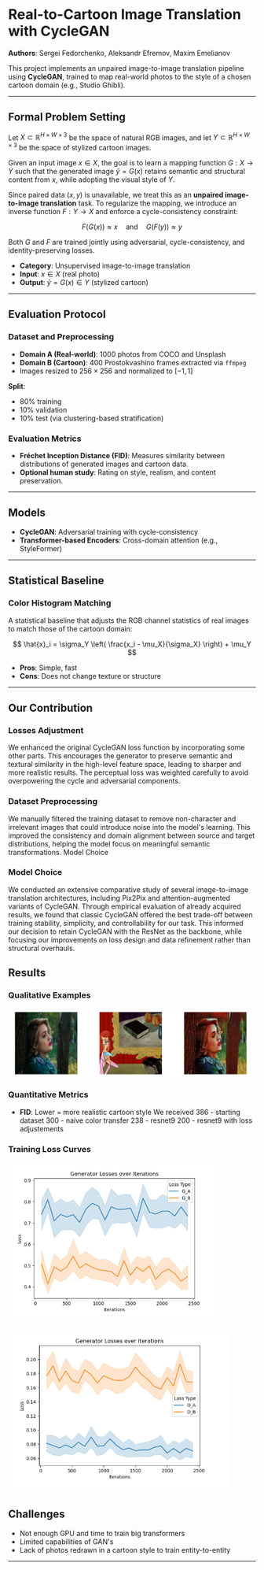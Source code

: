 # Real-to-Cartoon Image Translation with CycleGAN

**Authors**: Sergei Fedorchenko, Aleksandr Efremov, Maxim Emelianov

This project implements an unpaired image-to-image translation pipeline using **CycleGAN**, trained to map real-world photos to the style of a chosen cartoon domain (e.g., Studio Ghibli).

---

## Formal Problem Setting

Let $X \subset \mathbb{R}^{H \times W \times 3}$ be the space of natural RGB images, and let $Y \subset \mathbb{R}^{H \times W \times 3}$ be the space of stylized cartoon images.

Given an input image $x \in X$, the goal is to learn a mapping function $G: X \rightarrow Y$ such that the generated image $\hat{y} = G(x)$ retains semantic and structural content from $x$, while adopting the visual style of $Y$.

Since paired data $(x, y)$ is unavailable, we treat this as an **unpaired image-to-image translation** task. To regularize the mapping, we introduce an inverse function $F: Y \rightarrow X$ and enforce a cycle-consistency constraint:

$$
F(G(x)) \approx x \quad \text{and} \quad G(F(y)) \approx y
$$

Both $G$ and $F$ are trained jointly using adversarial, cycle-consistency, and identity-preserving losses.

- **Category**: Unsupervised image-to-image translation  
- **Input**: $x \in X$ (real photo)  
- **Output**: $\hat{y} = G(x) \in Y$ (stylized cartoon)

---

## Evaluation Protocol

### Dataset and Preprocessing

- **Domain A (Real-world)**: 1000 photos from COCO and Unsplash
- **Domain B (Cartoon)**: 400 Prostokvashino frames extracted via `ffmpeg`
- Images resized to $256 \times 256$ and normalized to $[-1, 1]$

**Split**:
- 80% training  
- 10% validation  
- 10% test (via clustering-based stratification)

### Evaluation Metrics

- **Fréchet Inception Distance (FID)**: Measures similarity between distributions of generated images and cartoon data.
- **Optional human study**: Rating on style, realism, and content preservation.

---

## Models

- **CycleGAN**: Adversarial training with cycle-consistency
- **Transformer-based Encoders**: Cross-domain attention (e.g., StyleFormer)

---

## Statistical Baseline

### Color Histogram Matching

A statistical baseline that adjusts the RGB channel statistics of real images to match those of the cartoon domain:

$$
\hat{x}_i = \sigma_Y \left( \frac{x_i - \mu_X}{\sigma_X} \right) + \mu_Y
$$

- **Pros**: Simple, fast
- **Cons**: Does not change texture or structure
---
## Our Contribution
### Losses Adjustment

We enhanced the original CycleGAN loss function by incorporating some other parts. This encourages the generator to preserve semantic and textural similarity in the high-level feature space, leading to sharper and more realistic results. The perceptual loss was weighted carefully to avoid overpowering the cycle and adversarial components.

### Dataset Preprocessing
We manually filtered the training dataset to remove non-character and irrelevant images that could introduce noise into the model's learning. This improved the consistency and domain alignment between source and target distributions, helping the model focus on meaningful semantic transformations.
Model Choice

### Model Choice
We conducted an extensive comparative study of several image-to-image translation architectures, including Pix2Pix and attention-augmented variants of CycleGAN. Through empirical evaluation of already acquired results, we found that classic CycleGAN offered the best trade-off between training stability, simplicity, and controllability for our task. This informed our decision to retain CycleGAN with the ResNet as the backbone, while focusing our improvements on loss design and data refinement rather than structural overhauls.



## Results

### Qualitative Examples

![Example](example.jpg)

### Quantitative Metrics

- **FID**: Lower = more realistic cartoon style
  We received
  386 - starting dataset
  300 - naive color transfer
  238 - resnet9
  200 - resnet9 with loss adjustements 



### Training Loss Curves

![loss_G](loss_G.jpg)

![loss_D](loss_D.jpg)

## Challenges

- Not enough GPU and time to train big transformers
- Limited capabilities of GAN's
- Lack of photos redrawn in a cartoon style to train entity-to-entity

---

